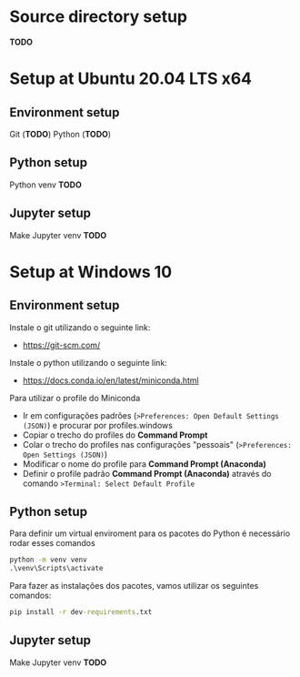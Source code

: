 # Source directory setup

**TODO**

# Setup at Ubuntu 20.04 LTS x64

## Environment setup

Git (**TODO**)
Python (**TODO**)

## Python setup

Python venv **TODO**

## Jupyter setup

Make Jupyter venv **TODO**

# Setup at Windows 10

## Environment setup

Instale o git utilizando o seguinte link:
- https://git-scm.com/

Instale o python utilizando o seguinte link:
- https://docs.conda.io/en/latest/miniconda.html

Para utilizar o profile do Miniconda

- Ir em configurações padrões (`>Preferences: Open Default Settings (JSON)`) e procurar por profiles.windows
- Copiar o trecho do profiles do **Command Prompt**
- Colar o trecho do profiles nas configurações "pessoais" (`>Preferences: Open Settings (JSON)`)
- Modificar o nome do profile para **Command Prompt (Anaconda)**
- Definir o profile padrão **Command Prompt (Anaconda)** através do comando `>Terminal: Select Default Profile`


## Python setup

Para definir um virtual enviroment para os pacotes do Python é necessário rodar esses comandos

```bat
python -m venv venv
.\venv\Scripts\activate
```

Para fazer as instalações dos pacotes, vamos utilizar os seguintes comandos:

```bat
pip install -r dev-requirements.txt
```

## Jupyter setup

Make Jupyter venv **TODO**

